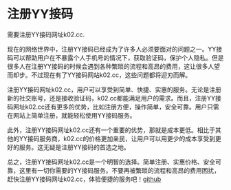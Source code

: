 # 注册YY接码 

需要注册YY接码网址k02.cc. 

现在的网络世界中，注册YY接码已经成为了许多人必须要面对的问题之一。YY接码可以帮助用户在不暴露个人手机号的情况下，获取验证码，保护个人隐私。但是很多人在注册YY接码的时候会遇到各种繁琐的流程和高昂的费用，这让很多人望而却步。不过现在有了YY接码网站k02.cc，这些问题都将迎刃而解。

注册YY接码网址k02.cc，用户可以享受到简单、快捷、实惠的服务。无论是注册新的社交账号，还是接收验证码，k02.cc都能满足用户的需求。而且，注册YY接码网址k02.cc还有更多的优势，比如注册方便，操作简单，安全可靠。用户只需在网站上简单注册，就能轻松使用YY接码服务。

此外，注册YY接码网址k02.cc还有一个重要的优势，那就是成本更低。相比于其他的YY接码服务商，k02.cc的价格更加亲民，让用户可以用更少的成本享受到更好的服务。这无疑是注册YY接码的首选之地。

总之，注册YY接码网址k02.cc是一个明智的选择。简单注册、实惠价格、安全可靠，这里有一切你需要的YY接码服务。不要再被繁琐的流程和高昂的费用困扰，赶快注册YY接码网址k02.cc，体验便捷的服务吧！[github](https://github.com)